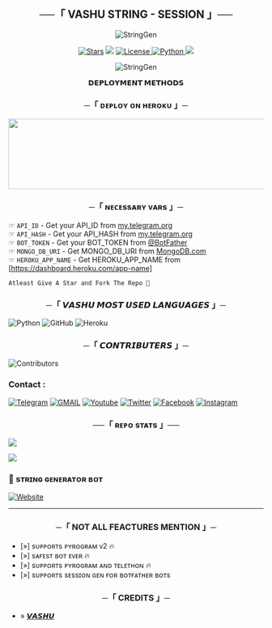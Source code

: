 <h2 align="center">
    ──「 VASHU STRING - SESSION  」──
</h2>

<p align="center">
  <img src="https://telegra.ph/file/3bc25abc75d13ce4656c4.jpg" alt="StringGen">
</p>



<p align="center">
<a href="https://github.com/AtulxD/Vashu2456/FIXXMUSICV"><img src="https://img.shields.io/github/stars/AtulxD/SlayerX?color=black&logo=github&logoColor=black&style=for-the-badge" alt="Stars" /></a>
<a href="https://github.com/AtulxD/FIXXMUSICV/network/members"> <img src="https://img.shields.io/github/forks/AtulxD/SlayerX?color=black&logo=github&logoColor=black&style=for-the-badge" /></a>
<a href="https://github.com/AtulxD/FIXXMUSICV/blob/master/LICENSE"> <img src="https://img.shields.io/badge/License-MIT-blueviolet?style=for-the-badge" alt="License" /> </a>
<a href="https://www.python.org/"> <img src="https://img.shields.io/badge/Written%20in-Python-orange?style=for-the-badge&logo=python" alt="Python" /> </a>
<a href="https://github.com/AtulxD/FIXXMUSICV/commits/SlayerX"> <img src="https://img.shields.io/github/last-commit/AtulxD/SlayerX?color=blue&logo=github&logoColor=green&style=for-the-badge" /></a>
</p>

<p align="center">
  <img src="https://telegra.ph/file/64ea4bd0f837cdb009de1.jpg" alt="StringGen">
</p>

<p align="center">
<b>𝗗𝗘𝗣𝗟𝗢𝗬𝗠𝗘𝗡𝗧 𝗠𝗘𝗧𝗛𝗢𝗗𝗦</b>
</p>


<h3 align="center">
    ─「 ᴅᴇᴩʟᴏʏ ᴏɴ ʜᴇʀᴏᴋᴜ 」─
</h3>


<p align="center"><a href="https://dashboard.heroku.com/new?template=https://github.com/vashu2456/STRING - SESSIONV"> <img src="https://img.shields.io/badge/Deploy%20On%20Heroku-black?style=for-the-badge&logo=heroku" width="510" height="138.45"/></a></p>


<h3 align="center">
    ─「 ɴᴇᴄᴇssᴀʀʏ ᴠᴀʀs 」─
</h3>

☞ `API_ID` - Get your API_ID from [my.telegram.org](https://my.telegram.org/apps)<br>
☞ `API_HASH` - Get your API_HASH from [my.telegram.org](https://my.telegram.org/apps)<br>
☞ `BOT_TOKEN` - Get your BOT_TOKEN from [@BotFather](https://t.me/BotFather)<br>
☞ `MONGO_DB_URI` - Get MONGO_DB_URI from [MongoDB.com](https://cloud.mongodb.com)<br>
☞ `HEROKU_APP_NAME` - Get HEROKU_APP_NAME from [https://dashboard.heroku.com/app-name]<br>


```
Atleast Give A Star and Fork The Repo 🖤
```


<h3 align="center">
    ─「 𝙑𝘼𝙎𝙃𝙐 𝙈𝙊𝙎𝙏 𝙐𝙎𝙀𝘿 𝙇𝘼𝙉𝙂𝙐𝘼𝙂𝙀𝙎 」─
</h3>

  ![Python](https://img.shields.io/badge/Python-3776AB?style=for-the-badge&logo=python&logoColor=white)
  ![GitHub](https://img.shields.io/badge/GitHub-100000?style=for-the-badge&logo=github&logoColor=white)
  ![Heroku](https://img.shields.io/badge/Heroku-430098?style=for-the-badge&logo=heroku&logoColor=white)


<h3 align="center">
    ─「 𝘾𝙊𝙉𝙏𝙍𝙄𝘽𝙐𝙏𝙀𝙍𝙎 」─
</h3>

![Contributors](https://contrib.rocks/image?repo=Vashu2456/STRING-SESSIONV)

### Contact :
<a href="https://t.me/Vashu2345"><img title="Telegram" src="https://img.shields.io/badge/Telegram-%23000000.svg?&style=for-the-badge&logo=telegram&logoColor=61DAFB"></a>
<a href="https://mail.google.com/mail/?view=cm&fs=1&to=kingvashu575@gmail.com"><img title="GMAIL" src="https://img.shields.io/badge/Gmail-D14836?style=for-the-badge&logo=gmail&logoColor=white"></a>
<a href="https://youtube.com/FIXXSUPPORT"><img title="Youtube" src="https://img.shields.io/badge/youtube-%230077B5.svg?&style=for-the-badge&logo=youtube&logoColor=white"></a>
<a href="https://twitter.com/"><img title="Twitter" src="https://img.shields.io/badge/Twitter-12100E?style=for-the-badge&logo=twitter&logoColor=white"></a>
<a href="https://facebook.com/"><img title="Facebook" src="https://img.shields.io/badge/facebook-%231877F2.svg?&style=for-the-badge&logo=facebook&logoColor=white"></a>
<a href="https://instagram.com/_bad_boy_0567"><img title="Instagram" src="https://img.shields.io/badge/instagram-%23E4405F.svg?&style=for-the-badge&logo=instagram&logoColor=white"></a>



<h3 align="center">──「 ʀᴇᴘᴏ sᴛᴀᴛs 」──</h3>
<a href="https://github.com/Vashu2456/STRING-SESSIONV"><img src="https://github-readme-stats.vercel.app/api/pin/?username=Vashu2456&repo=STRING-SESSION&theme=chartreuse-dark"></a>

<a href="https://github.com/Vashu2456/FIXXMUSICV"><img src="https://github-readme-stats.vercel.app/api/pin/?username=Vashu2456&repo=FIXXMUSICV&theme=chartreuse-dark"></a>


### 🥵 sᴛʀɪɴɢ ɢᴇɴᴇʀᴀᴛᴏʀ ʙᴏᴛ
  <a href="https://github.com/Vashu2456"><img alt="Website" src="https://img.shields.io/badge/%F0%9D%99%91%F0%9D%98%BC%F0%9D%99%8E%F0%9D%99%83%F0%9D%99%9023456"></a>
 

----
 
<h3 align="center">
    ─「 NOT ALL FEACTURES MENTION 」─
</h3>

- [»] sᴜᴩᴩᴏʀᴛs ᴩʏʀᴏɢʀᴀᴍ ᴠ2 🔥
- [»] sᴀғᴇsᴛ ʙᴏᴛ ᴇᴠᴇʀ 🔥
- [»] sᴜᴩᴩᴏʀᴛs ᴩʏʀᴏɢʀᴀᴍ ᴀɴᴅ ᴛᴇʟᴇᴛʜᴏɴ 🔥
- [»] sᴜᴩᴩᴏʀᴛs sᴇssɪᴏɴ ɢᴇɴ ғᴏʀ ʙᴏᴛғᴀᴛʜᴇʀ ʙᴏᴛs

 <h3 align="center">
    ─「 CREDITS 」─
</h3>

- » [𝙑𝘼𝙎𝙃𝙐](https://github.com/Vashu2456)

